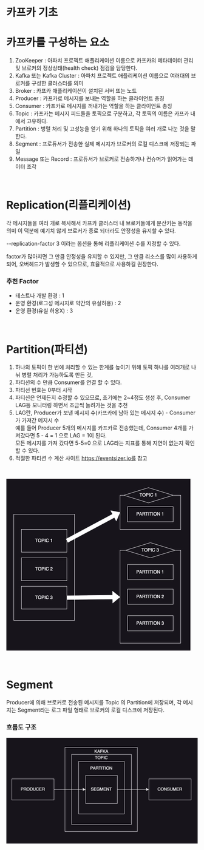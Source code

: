 # 카프카 기초

# 카프카를 구성하는 요소
1. ZooKeeper : 아파치 프로젝트 애플리케이션 이름으로 카프카의 메타데이터 관리 및 브로커의 정상상태(health check) 점검을 담당한다.
2. Kafka 또는 Kafka Cluster : 아파치 프로젝트 애플리케이션 이름으로 여러대의 브로커를 구성한 클러스터를 의미
3. Broker : 카프카 애플리케이션이 설치된 서버 또는 노드
4. Producer : 카프카로 메시지를 보내는 역할을 하는 클라이언트 총칭
5. Consumer : 카프카로 메시지를 꺼내가는 역할을 하는 클라이언트 총칭
6. Topic : 카프카는 메시지 피드들을 토픽으로 구분하고, 각 토픽의 이름은 카프카 내에서 고유하다.
7. Partition : 벙렬 처리 및 고성능을 얻기 위해 하나의 토픽을 여러 개로 나눈 것을 말한다.
8. Segment : 프로듀서가 전송한 실제 메시지가 브로커의 로컬 디스크에 저장되는 파일
9. Message 또는 Record : 프로듀서가 브로커로 전송하거나 컨슈머가 읽어가는 데이터 조각

<br>

# Replication(리플리케이션)
각 메시지들을 여러 개로 복사해서 카프카 클러스터 내 브로커들에게 분산키는 동작을 의미
이 덕분에 예기치 않게 브로커가 종료 되더라도 안정성을 유지할 수 있다.

--replication-factor 3 이라는 옵션을 통해 리플리케이션 수를 지정할 수 있다. 

factor가 많아지면 그 만큼 안정성을 유지할 수 있지만, 그 만큼 리소스를 많이 사용하게 되어, 오버헤드가 발생할 수 있으므로, 효율적으로 사용하길 권장한다.

### **추천 Factor** 
- 테스트나 개발 환경 : 1
- 운영 환경(로그성 메시지로 약간의 유실허용) : 2
- 운영 환경(유실 허용X) : 3

<br>

# Partition(파티션)
1. 하나의 토픽이 한 번에 처리할 수 있는 한계를 높이기 위해 토픽 하나를 여러개로 나눠 병렬 처리가 가능하도록 만든 것,
2. 파티션의 수 만큼 Consumer를 연결 할 수 있다.
3. 파티선 번호는 0부터 시작 
4. 파티션은 언제든지 수정할 수 있으므로, 초기에는 2~4정도 생성 후, Consumer LAG등 모니터링 하면서 조금씩 늘려가는 것을 추천
5. LAG란, Producer가 보낸 메시지 수(카프카에 남아 있는 메시지 수) - Consumer가 가져간 메지시 수<br>예를 들어 Producer 5개의 메시지를 카프카로 전송했는데, Consumer 4개를 가져갔다면 5 - 4 = 1 으로 LAG = 1이 된다. <br> 모든 메시지를 가져 갔다면 5-5=0 으로 LAG라는 지표를 통해 지연이 없는지 확인 할 수 있다.
6. 적절한 파티션 수 계산 사이트 https://eventsizer.io를 참고
<br>  

![](01.jpg)

<br>

# Segment
Producer에 의해 브로커로 전송된 메시지를 Topic 의 Partition에 저장되며, 각 메시지는 Segment라는 로그 파일 형태로 브로커의 로컬 디스크에 저장된다.

### **흐름도 구조**
![](02.jpg)